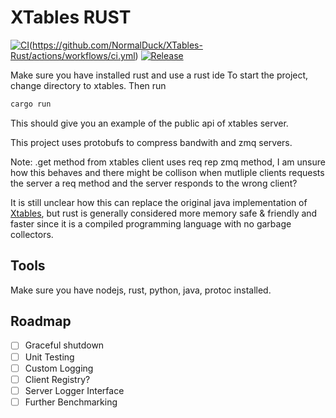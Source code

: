 # XTables RUST
[![CI](https://github.com/NormalDuck/XTables-Rust/actions/workflows/ci-rust.yml/badge.svg)](https://github.com/NormalDuck/XTables-Rust/actions/workflows/ci-rust.yml)(https://github.com/NormalDuck/XTables-Rust/actions/workflows/ci.yml) [![Release](https://github.com/NormalDuck/XTables-Rust/actions/workflows/release.yml/badge.svg)](https://github.com/NormalDuck/XTables-Rust/actions/workflows/release.yml)


Make sure you have installed rust and use a rust ide
To start the project, change directory to xtables. Then run 
```rs
cargo run
```
This should give you an example of the public api of xtables server. 

This project uses protobufs to compress bandwith and zmq servers. 

Note: .get method from xtables client uses req rep zmq method, I am unsure how this behaves and there might be collison when mutliple clients requests the server a req method and the server responds to the wrong client?

It is still unclear how this can replace the original java implementation of [Xtables](https://github.com/Kobeeeef/XTABLES), but rust is generally considered more memory safe & friendly and faster since it is a compiled programming language with no garbage collectors.

## Tools
Make sure you have nodejs, rust, python, java, protoc installed.

## Roadmap
- [ ] Graceful shutdown
- [ ] Unit Testing
- [ ] Custom Logging
- [ ] Client Registry?
- [ ] Server Logger Interface
- [ ] Further Benchmarking
